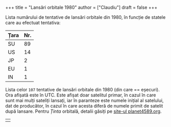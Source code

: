 +++
title = "Lansări orbitale 1980"
author = ["Claudiu"]
draft = false
+++

Lista numărului de tentative de lansări orbitale din 1980, în funcție de statele care au efectuat tentativa:

| Țara | Nr. |
|------|-----|
| SU   | 89  |
| US   | 14  |
| JP   | 2   |
| EU   | 1   |
| IN   | 1   |

Lista celor `107` tentative de lansări orbitale din 1980 (din care == eșecuri). Ora afișată este în UTC. Este afișat doar satelitul primar, în cazul în care sunt mai mulți sateliți lansați, iar în paranteze este numele inițial al satelului, dat de producător, în cazul în care acesta diferă de numele primit de satelit după lansare. Pentru _Ținta_ orbitală, detalii găsiți pe [site-ul planet4589.org](https://planet4589.org/space/log/orbcat.html).

|  |
|--|
|  |